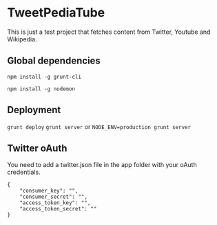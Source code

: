TweetPediaTube
==============
This is just a test project that fetches content from Twitter, Youtube and Wikipedia.

Global dependencies
-------------------
`npm install -g grunt-cli`

`npm install -g nodemon`


Deployment
----------
`grunt deploy`
`grunt server` or `NODE_ENV=production grunt server`

Twitter oAuth
-------------
You need to add a twitter.json file in the app folder with your oAuth credentials.

```
{
    "consumer_key": "",
    "consumer_secret": "",
    "access_token_key": "",
    "access_token_secret": ""
}
```